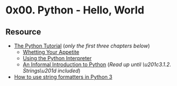 # 0x00. Python - Hello, World

## Resource

- [The Python Tutorial](https://docs.python.org/3/tutorial/index.html) (*only the first three chapters below*)
	- [Whetting Your Appetite](https://docs.python.org/3/tutorial/appetite.html)
	- [Using the Python Interpreter](https://docs.python.org/3/tutorial/interpreter.html)
	- [An Informal Introduction to Python](https://docs.python.org/3/tutorial/introduction.html) (*Read up until \u201c3.1.2. Strings\u201d included*)
- [How to use string formatters in Python 3](https://www.digitalocean.com/community/tutorials/how-to-use-string-formatters-in-python-3)
